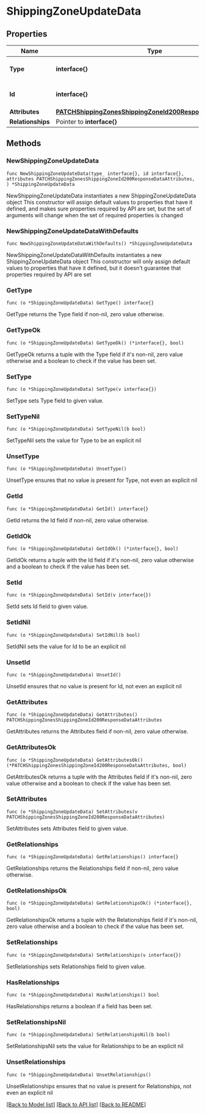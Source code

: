 # ShippingZoneUpdateData

## Properties

Name | Type | Description | Notes
------------ | ------------- | ------------- | -------------
**Type** | **interface{}** | The resource&#39;s type | 
**Id** | **interface{}** | The resource&#39;s id | 
**Attributes** | [**PATCHShippingZonesShippingZoneId200ResponseDataAttributes**](PATCHShippingZonesShippingZoneId200ResponseDataAttributes.md) |  | 
**Relationships** | Pointer to **interface{}** |  | [optional] 

## Methods

### NewShippingZoneUpdateData

`func NewShippingZoneUpdateData(type_ interface{}, id interface{}, attributes PATCHShippingZonesShippingZoneId200ResponseDataAttributes, ) *ShippingZoneUpdateData`

NewShippingZoneUpdateData instantiates a new ShippingZoneUpdateData object
This constructor will assign default values to properties that have it defined,
and makes sure properties required by API are set, but the set of arguments
will change when the set of required properties is changed

### NewShippingZoneUpdateDataWithDefaults

`func NewShippingZoneUpdateDataWithDefaults() *ShippingZoneUpdateData`

NewShippingZoneUpdateDataWithDefaults instantiates a new ShippingZoneUpdateData object
This constructor will only assign default values to properties that have it defined,
but it doesn't guarantee that properties required by API are set

### GetType

`func (o *ShippingZoneUpdateData) GetType() interface{}`

GetType returns the Type field if non-nil, zero value otherwise.

### GetTypeOk

`func (o *ShippingZoneUpdateData) GetTypeOk() (*interface{}, bool)`

GetTypeOk returns a tuple with the Type field if it's non-nil, zero value otherwise
and a boolean to check if the value has been set.

### SetType

`func (o *ShippingZoneUpdateData) SetType(v interface{})`

SetType sets Type field to given value.


### SetTypeNil

`func (o *ShippingZoneUpdateData) SetTypeNil(b bool)`

 SetTypeNil sets the value for Type to be an explicit nil

### UnsetType
`func (o *ShippingZoneUpdateData) UnsetType()`

UnsetType ensures that no value is present for Type, not even an explicit nil
### GetId

`func (o *ShippingZoneUpdateData) GetId() interface{}`

GetId returns the Id field if non-nil, zero value otherwise.

### GetIdOk

`func (o *ShippingZoneUpdateData) GetIdOk() (*interface{}, bool)`

GetIdOk returns a tuple with the Id field if it's non-nil, zero value otherwise
and a boolean to check if the value has been set.

### SetId

`func (o *ShippingZoneUpdateData) SetId(v interface{})`

SetId sets Id field to given value.


### SetIdNil

`func (o *ShippingZoneUpdateData) SetIdNil(b bool)`

 SetIdNil sets the value for Id to be an explicit nil

### UnsetId
`func (o *ShippingZoneUpdateData) UnsetId()`

UnsetId ensures that no value is present for Id, not even an explicit nil
### GetAttributes

`func (o *ShippingZoneUpdateData) GetAttributes() PATCHShippingZonesShippingZoneId200ResponseDataAttributes`

GetAttributes returns the Attributes field if non-nil, zero value otherwise.

### GetAttributesOk

`func (o *ShippingZoneUpdateData) GetAttributesOk() (*PATCHShippingZonesShippingZoneId200ResponseDataAttributes, bool)`

GetAttributesOk returns a tuple with the Attributes field if it's non-nil, zero value otherwise
and a boolean to check if the value has been set.

### SetAttributes

`func (o *ShippingZoneUpdateData) SetAttributes(v PATCHShippingZonesShippingZoneId200ResponseDataAttributes)`

SetAttributes sets Attributes field to given value.


### GetRelationships

`func (o *ShippingZoneUpdateData) GetRelationships() interface{}`

GetRelationships returns the Relationships field if non-nil, zero value otherwise.

### GetRelationshipsOk

`func (o *ShippingZoneUpdateData) GetRelationshipsOk() (*interface{}, bool)`

GetRelationshipsOk returns a tuple with the Relationships field if it's non-nil, zero value otherwise
and a boolean to check if the value has been set.

### SetRelationships

`func (o *ShippingZoneUpdateData) SetRelationships(v interface{})`

SetRelationships sets Relationships field to given value.

### HasRelationships

`func (o *ShippingZoneUpdateData) HasRelationships() bool`

HasRelationships returns a boolean if a field has been set.

### SetRelationshipsNil

`func (o *ShippingZoneUpdateData) SetRelationshipsNil(b bool)`

 SetRelationshipsNil sets the value for Relationships to be an explicit nil

### UnsetRelationships
`func (o *ShippingZoneUpdateData) UnsetRelationships()`

UnsetRelationships ensures that no value is present for Relationships, not even an explicit nil

[[Back to Model list]](../README.md#documentation-for-models) [[Back to API list]](../README.md#documentation-for-api-endpoints) [[Back to README]](../README.md)


